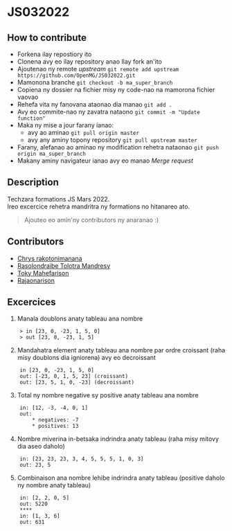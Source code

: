 # JS032022

## How to contribute

- Forkena ilay repostiory ito
- Clonena avy eo ilay repository anao Ilay fork an'ito
- Ajoutenao ny remote *upstream* `git remote add upstream https://github.com/OpenMG/JS032022.git`
- Mamonona branche `git checkout -b ma_super_branch`
- Copiena ny dossier na fichier misy ny code-nao na mamorona fichier vaovao
- Rehefa vita ny fanovana ataonao dia manao `git add .`
- Avy eo commite-nao ny zavatra nataono `git commit -m "Update function"`
- Maka ny mise a jour farany ianao:
  - avy ao aminao `git pull origin master`
  - avy any aminy topony repository `git pull upstream master`
- Farany, alefanao ao aminao ny modification rehetra nataonao `git push origin ma_super_branch`
- Makany aminy navigateur ianao avy eo manao *Merge request*

## Description

Techzara formations JS Mars 2022.  
Ireo excercice rehetra mandritra ny formations no hitanareo ato.

> Ajouteo eo amin'ny contributors ny anaranao :) 
## Contributors
- [Chrys rakotonimanana](https://github.com/chrys-elrak)
- [Rasolondraibe Tolotra Mandresy](https://github.com/TolotraMandresy)
- [Toky Mahefarison](https://github.com/gituxmanjaka)
- [Rajaonarison](https://github.com/MorenoRajaonarison)

## Excercices


1. Manala doublons anaty tableau ana nombre  

```
    > in [23, 0, -23, 1, 5, 0]  
    > out [23, 0, -23, 1, 5]  
```

2. Mandahatra element anaty tableau ana nombre par ordre croissant (raha misy doublons dia igniorena) avy eo decroissant

```
    in [23, 0, -23, 1, 5, 0]  
    out: [-23, 0, 1, 5, 23] (croissant)
    out: [23, 5, 1, 0, -23] (decroissant)
```

3. Total ny nombre negative sy positive anaty tableau ana nombre
```
    in: [12, -3, -4, 0, 1]
    out:
        * negatives: -7
        * positives: 13
```

4. Nombre miverina in-betsaka indrindra anaty tableau (raha misy mitovy dia aseo daholo)

```
    in: [23, 23, 23, 3, 4, 5, 5, 5, 1, 0, 3]
    out: 23, 5
```

5. Combinaison ana nombre lehibe indrindra anaty tableau (positive daholo ny nombre anaty tableau)

```
    in: [2, 2, 0, 5]
    out: 5220
    ****
    in: [1, 3, 6]
    out: 631
```
